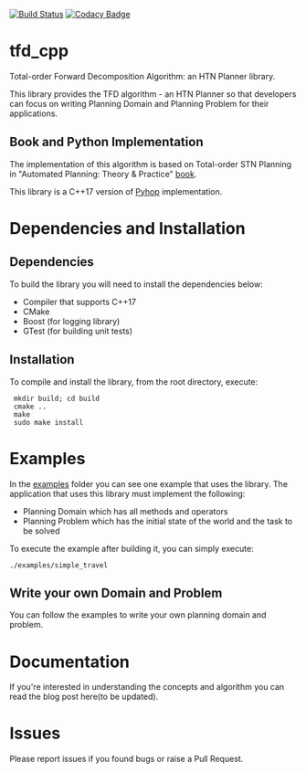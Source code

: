 [![Build Status](https://travis-ci.com/debbynirwan/tfd_cpp.svg?branch=main)](https://travis-ci.com/debbynirwan/tfd_cpp)
[![Codacy Badge](https://app.codacy.com/project/badge/Grade/d6826864d8894a0ea5c1aa27671e6239)](https://www.codacy.com/gh/debbynirwan/tfd_cpp/dashboard?utm_source=github.com&amp;utm_medium=referral&amp;utm_content=debbynirwan/tfd_cpp&amp;utm_campaign=Badge_Grade)
# tfd_cpp
Total-order Forward Decomposition Algorithm: an HTN Planner library.

This library provides the TFD algorithm - an HTN Planner so that developers can focus on writing Planning Domain and Planning Problem for their applications.

## Book and Python Implementation
The implementation of this algorithm is based on Total-order STN Planning in "Automated Planning: Theory & Practice" [book](https://www.amazon.sg/Automated-Planning-Practice-Malik-Ghallab/dp/1558608567).

This library is a C++17 version of [Pyhop](https://bitbucket.org/dananau/pyhop/src/master/) implementation.

# Dependencies and Installation
## Dependencies
To build the library you will need to install the dependencies below:
* Compiler that supports C++17
* CMake
* Boost (for logging library)
* GTest (for building unit tests)
## Installation
To compile and install the library, from the root directory, execute:

     mkdir build; cd build
     cmake ..
     make
     sudo make install

# Examples
In the [examples](examples) folder you can see one example that uses the library. The application that uses this library must implement the following:
* Planning Domain which has all methods and operators
* Planning Problem which has the initial state of the world and the task to be solved

To execute the example after building it, you can simply execute:

    ./examples/simple_travel

## Write your own Domain and Problem
You can follow the examples to write your own planning domain and problem.

# Documentation
If you're interested in understanding the concepts and algorithm you can read the blog post here(to be updated).

# Issues
Please report issues if you found bugs or raise a Pull Request.
